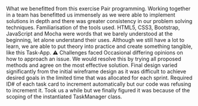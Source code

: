  What we benefitted from this exercise
Pair programming. Working together in a team has benefitted us immensely as we were able to implement solutions in depth and there was greater consistency in our problem solving techniques.
Familiarisation of the tools used. HTML5, CSS3, Bootstrap, JavaScript and Mocha were words that we barely understood at the beginning, let alone understand their uses. Although we still have a lot to learn, we are able to put theory into practice and create something tangible, like this Task-App.
⚠️ Challenges faced
Occasional differing opinions on how to approach an issue. We would resolve this by trying all proposed methods and agree on the most effective solution.
Final design varied significantly from the initial wireframe design as it was difficult to achieve desired goals in the limited time that was allocated for each sprint.
Required ID# of each task card to increment automatically but our code was refusing to increment it. Took us a while but we finally figured it was because of the scoping of the instantiated TaskManager class.
